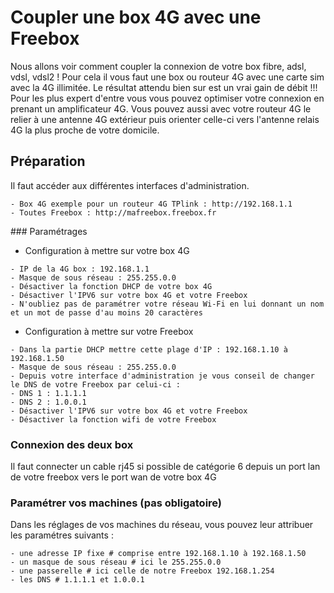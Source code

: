# Coupler une box 4G avec une Freebox

Nous allons voir comment coupler la connexion de votre box fibre, adsl, vdsl, vdsl2 !
Pour cela il vous faut une box ou routeur 4G avec une carte sim avec la 4G illimitée.
Le résultat attendu bien sur est un vrai gain de débit !!!
Pour les plus expert d'entre vous vous pouvez optimiser votre connexion en prenant un amplificateur 4G. 
Vous pouvez aussi avec votre routeur 4G le relier à une antenne 4G extérieur puis orienter celle-ci vers l'antenne relais 4G la plus proche de votre domicile.

## Préparation

Il faut accéder aux différentes interfaces d'administration.

```console
- Box 4G exemple pour un routeur 4G TPlink : http://192.168.1.1
- Toutes Freebox : http://mafreebox.freebox.fr
```

### Paramétrages

- Configuration à mettre sur votre box 4G

```console
- IP de la 4G box : 192.168.1.1
- Masque de sous réseau : 255.255.0.0
- Désactiver la fonction DHCP de votre box 4G
- Désactiver l'IPV6 sur votre box 4G et votre Freebox
- N'oubliez pas de paramétrer votre réseau Wi-Fi en lui donnant un nom et un mot de passe d'au moins 20 caractères
```

- Configuration à mettre sur votre Freebox

```console
- Dans la partie DHCP mettre cette plage d'IP : 192.168.1.10 à 192.168.1.50
- Masque de sous réseau : 255.255.0.0
- Depuis votre interface d'administration je vous conseil de changer le DNS de votre Freebox par celui-ci :
- DNS 1 : 1.1.1.1
- DNS 2 : 1.0.0.1
- Désactiver l'IPV6 sur votre box 4G et votre Freebox
- Désactiver la fonction wifi de votre Freebox
```

### Connexion des deux box

Il faut connecter un cable rj45 si possible de catégorie 6 depuis un port lan de votre freebox vers le port wan de votre box 4G

### Paramétrer vos machines (pas obligatoire)

Dans les réglages de vos machines du réseau, vous pouvez leur attribuer les paramétres suivants :

```console
- une adresse IP fixe # comprise entre 192.168.1.10 à 192.168.1.50
- un masque de sous réseau # ici le 255.255.0.0
- une passerelle # ici celle de notre Freebox 192.168.1.254
- les DNS # 1.1.1.1 et 1.0.0.1
```
